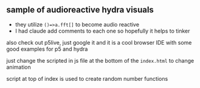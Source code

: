 ## sample of audioreactive hydra visuals

- they utilize `()=>a.fft[]` to become audio reactive
- I had claude add comments to each one so hopefully it helps to tinker

also check out p5live, just google it and it is a cool browser IDE with some good examples for p5 and hydra

just change the scripted in js file at the bottom of the `index.html` to change animation

script at top of index is used to create random number functions
